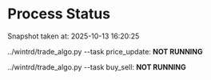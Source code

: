 # Process Status

Snapshot taken at: 2025-10-13 16:20:25

../wintrd/trade_algo.py --task price_update: **NOT RUNNING**

../wintrd/trade_algo.py --task buy_sell: **NOT RUNNING**

